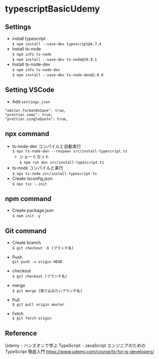 # typescriptBasicUdemy

## Settings

- install typescript  
  `$ npm install --save-dev typescript@4.7.4`
- Install ts-node  
  `$ npm info ts-node`  
  `$ npm install --save-dev ts-node@10.9.1`
- Install ts-node-dev  
  `$ npm info ts-node-dev`  
  `$ npm install --save-dev ts-node-dev@2.0.0`

## Setting VSCode

- Add `settings.json`

```
"editor.formatOnSave": true,
"prettier.semi": true,
"prettier.singleQuote": true,
```

## npx command

- ts-node-dev コンパイルと自動実行  
  `$ npx ts-node-dev --respawn src/install-typescript.ts`  
   - ショートカット  
   `$ npm run dev src/install-typescript.ts`
- ts-node コンパイルと実行  
  `$ npx ts-node src/install-typescript.ts`
- Create tsconfig.json  
  `$ npx tsc --init`

## npm command

- Create package.json  
  `$ npm init -y`

## Git command

- Create branch  
  `$ git checkout -b [ブランチ名]`
- Push  
  `git push -u origin HEAD`
- checkout  
  `$ git checkout [ブランチ名]`
- merge  
  `$ git merge [取り込みたいブランチ名]`

- Pull  
  `$ git pull origin master`
- Fetch  
  `$ git fetch origin`

## Reference

Udemy - ハンズオンで学ぶ TypeScript - JavaScript エンジニアのための TypeScript 徹底入門
https://www.udemy.com/course/ts-for-js-developers/
